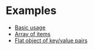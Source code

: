 # Examples

- [Basic usage](basic-usage.js)
- [Array of items](examples/array.js)
- [Flat object of key/value pairs](examples/object.js)
